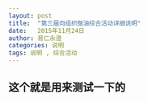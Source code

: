 ```yaml
---
layout: post
title:  "第三届向组织揩油综合活动详细说明"
date:   2015年11月24日
author: 易仁永澄
categories: 说明
tags: 说明 , 综合活动
---
```


## 这个就是用来测试一下的